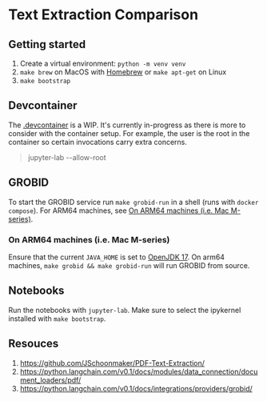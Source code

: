 # Text Extraction Comparison

## Getting started

1. Create a virtual environment: `python -m venv venv`
2. `make brew` on MacOS with [Homebrew](https://brew.sh) or `make apt-get` on Linux
3. `make bootstrap`

## Devcontainer

The [.devcontainer](.devcontainer) is a WIP. It's currently in-progress as there is more to consider with the container
setup. For example, the user is the root in the container so certain invocations carry extra concerns.

> jupyter-lab --allow-root

## GROBID

To start the GROBID service run `make grobid-run` in a shell (runs with `docker compose`). For ARM64 machines, see
[On ARM64 machines (i.e. Mac M-series)](#on-arm64-machines-ie-mac-m-series).

### On ARM64 machines (i.e. Mac M-series)

Ensure that the current `JAVA_HOME` is set to [OpenJDK 17](https://openjdk.org/projects/jdk/17/). On arm64 machines,
`make grobid && make grobid-run` will run GROBID from source.

## Notebooks

Run the notebooks with `jupyter-lab`. Make sure to select the ipykernel installed with `make bootstrap`.

## Resouces

1. https://github.com/JSchoonmaker/PDF-Text-Extraction/
2. https://python.langchain.com/v0.1/docs/modules/data_connection/document_loaders/pdf/
3. https://python.langchain.com/v0.1/docs/integrations/providers/grobid/
